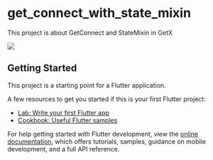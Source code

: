 # get_connect_with_state_mixin

This project is about GetConnect and StateMixin in GetX

![](https://github.com/032AbhishekChoksi/getx-projects-flutter/blob/main/get_connect_with_state_mixin/output_screenshort.png)

## Getting Started

This project is a starting point for a Flutter application.

A few resources to get you started if this is your first Flutter project:

- [Lab: Write your first Flutter app](https://docs.flutter.dev/get-started/codelab)
- [Cookbook: Useful Flutter samples](https://docs.flutter.dev/cookbook)

For help getting started with Flutter development, view the
[online documentation](https://docs.flutter.dev/), which offers tutorials,
samples, guidance on mobile development, and a full API reference.
